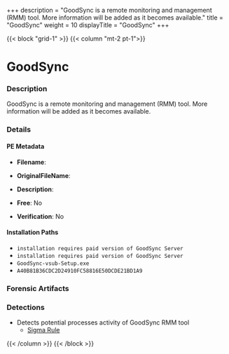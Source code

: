 +++
description = "GoodSync is a remote monitoring and management (RMM) tool. More information will be added as it becomes available."
title = "GoodSync"
weight = 10
displayTitle = "GoodSync"
+++


{{< block "grid-1" >}}
{{< column "mt-2 pt-1">}}

# GoodSync


### Description

GoodSync is a remote monitoring and management (RMM) tool. More information will be added as it becomes available.




### Details


#### PE Metadata
- **Filename**: 
- **OriginalFileName**: 
- **Description**: 


- **Free**: No

- **Verification**: No




#### Installation Paths
- `installation requires paid version of GoodSync Server`
- `installation requires paid version of GoodSync Server`
- `GoodSync-vsub-Setup.exe`
- `A40B81B36CDC2D24910FC58816E50DCDE21BD1A9`

### Forensic Artifacts






### Detections
- Detects potential processes activity of GoodSync RMM tool
  - [Sigma Rule](https://github.com/magicsword-io/LOLRMM/blob/main/detections/sigma/goodsync_processes_sigma.yml)




{{< /column >}}
{{< /block >}}
